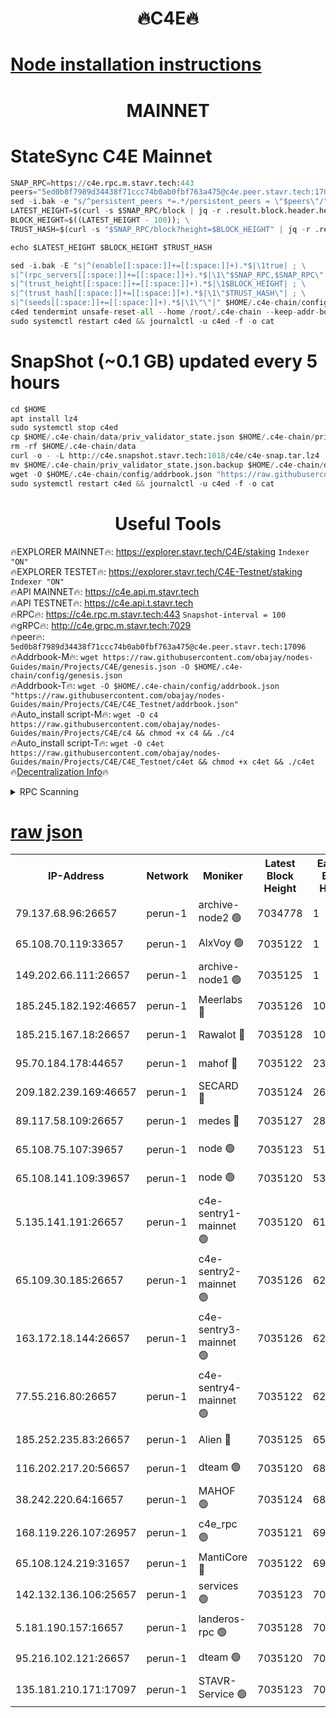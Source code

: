 <h1 align="center"> 🔥C4E🔥</h1>

[Node installation instructions](https://github.com/obajay/nodes-Guides/tree/main/Projects/C4E)
=

<h1 align="center"> MAINNET</h1>

# StateSync C4E Mainnet
```python
SNAP_RPC=https://c4e.rpc.m.stavr.tech:443
peers="5ed0b8f7989d34438f71ccc74b0ab0fbf763a475@c4e.peer.stavr.tech:17096"
sed -i.bak -e "s/^persistent_peers *=.*/persistent_peers = \"$peers\"/" $HOME/.c4e-chain/config/config.toml
LATEST_HEIGHT=$(curl -s $SNAP_RPC/block | jq -r .result.block.header.height); \
BLOCK_HEIGHT=$((LATEST_HEIGHT - 100)); \
TRUST_HASH=$(curl -s "$SNAP_RPC/block?height=$BLOCK_HEIGHT" | jq -r .result.block_id.hash)

echo $LATEST_HEIGHT $BLOCK_HEIGHT $TRUST_HASH

sed -i.bak -E "s|^(enable[[:space:]]+=[[:space:]]+).*$|\1true| ; \
s|^(rpc_servers[[:space:]]+=[[:space:]]+).*$|\1\"$SNAP_RPC,$SNAP_RPC\"| ; \
s|^(trust_height[[:space:]]+=[[:space:]]+).*$|\1$BLOCK_HEIGHT| ; \
s|^(trust_hash[[:space:]]+=[[:space:]]+).*$|\1\"$TRUST_HASH\"| ; \
s|^(seeds[[:space:]]+=[[:space:]]+).*$|\1\"\"|" $HOME/.c4e-chain/config/config.toml
c4ed tendermint unsafe-reset-all --home /root/.c4e-chain --keep-addr-book
sudo systemctl restart c4ed && journalctl -u c4ed -f -o cat
```
# SnapShot (~0.1 GB) updated every 5 hours
```python
cd $HOME
apt install lz4
sudo systemctl stop c4ed
cp $HOME/.c4e-chain/data/priv_validator_state.json $HOME/.c4e-chain/priv_validator_state.json.backup
rm -rf $HOME/.c4e-chain/data
curl -o - -L http://c4e.snapshot.stavr.tech:1018/c4e/c4e-snap.tar.lz4 | lz4 -c -d - | tar -x -C $HOME/.c4e-chain --strip-components 2
mv $HOME/.c4e-chain/priv_validator_state.json.backup $HOME/.c4e-chain/data/priv_validator_state.json
wget -O $HOME/.c4e-chain/config/addrbook.json "https://raw.githubusercontent.com/obajay/nodes-Guides/main/Projects/C4E/addrbook.json"
sudo systemctl restart c4ed && journalctl -u c4ed -f -o cat
```
 <h1 align="center"> Useful Tools</h1>

🔥EXPLORER MAINNET🔥:  https://explorer.stavr.tech/C4E/staking            `Indexer "ON"` \
🔥EXPLORER TESTET🔥:   https://explorer.stavr.tech/C4E-Testnet/staking     `Indexer "ON"` \
🔥API MAINNET🔥:       https://c4e.api.m.stavr.tech \
🔥API TESTNET🔥:       https://c4e.api.t.stavr.tech \
🔥RPC🔥:               https://c4e.rpc.m.stavr.tech:443                  `Snapshot-interval = 100` \
🔥gRPC🔥:              http://c4e.grpc.m.stavr.tech:7029 \
🔥peer🔥:              `5ed0b8f7989d34438f71ccc74b0ab0fbf763a475@c4e.peer.stavr.tech:17096` \
🔥Addrbook-M🔥:    ```wget https://raw.githubusercontent.com/obajay/nodes-Guides/main/Projects/C4E/genesis.json -O $HOME/.c4e-chain/config/genesis.json``` \
🔥Addrbook-T🔥:    ```wget -O $HOME/.c4e-chain/config/addrbook.json "https://raw.githubusercontent.com/obajay/nodes-Guides/main/Projects/C4E/C4E_Testnet/addrbook.json"``` \
🔥Auto_install script-M🔥: ```wget -O c4 https://raw.githubusercontent.com/obajay/nodes-Guides/main/Projects/C4E/c4 && chmod +x c4 && ./c4``` \
🔥Auto_install script-T🔥: ```wget -O c4et https://raw.githubusercontent.com/obajay/nodes-Guides/main/Projects/C4E/C4E_Testnet/c4et && chmod +x c4et && ./c4et``` \
🔥[Decentralization Info](https://github.com/obajay/StateSync-snapshots/tree/main/Projects/C4E/Decentralization)🔥




<details>
<summary>RPC Scanning</summary>

<h2 align="center"> We scan nodes in real time every 4 hours. And we provide the final result of RPC endpoints.
We cannot influence the operation of these nodes in any way. </h2>


```python
If Voting Power is higher than 0 --> then the Node is a validator of the network and may be subject to attack and be a potential threat to the chain.
```
```python
We marked such validators with a red symbol
```

</details>

[raw json](https://rpc-check.c4e.stavr.tech/c4e/rpc-c4e-result.json)
=



<table><tr><th>IP-Address</th><th>Network</th><th>Moniker</th><th>Latest Block Height</th><th>Earliest Block Height</th><th>Catching Up</th><th>Tx Index</th><th>Voting Power</th><th>Scan Time</th></tr><tr><td>79.137.68.96:26657</td><td>perun-1</td><td>archive-node2 🟢</td><td>7034778</td><td>1</td><td>False</td><td>on</td><td>0</td><td>2024-02-04T23:11:39.680388975UTC</td></tr><tr><td>65.108.70.119:33657</td><td>perun-1</td><td>AlxVoy 🟢</td><td>7035122</td><td>1</td><td>False</td><td>on</td><td>0</td><td>2024-02-04T23:11:54.315767681UTC</td></tr><tr><td>149.202.66.111:26657</td><td>perun-1</td><td>archive-node1 🟢</td><td>7035125</td><td>1</td><td>False</td><td>on</td><td>0</td><td>2024-02-04T23:12:10.609121159UTC</td></tr><tr><td>185.245.182.192:46657</td><td>perun-1</td><td>Meerlabs 🔴</td><td>7035126</td><td>1051501</td><td>False</td><td>on</td><td>527310</td><td>2024-02-04T23:12:17.921692658UTC</td></tr><tr><td>185.215.167.18:26657</td><td>perun-1</td><td>Rawalot 🔴</td><td>7035128</td><td>1090501</td><td>False</td><td>on</td><td>701423</td><td>2024-02-04T23:12:29.753331741UTC</td></tr><tr><td>95.70.184.178:44657</td><td>perun-1</td><td>mahof 🔴</td><td>7035122</td><td>2342001</td><td>False</td><td>off</td><td>1865533</td><td>2024-02-04T23:11:53.585095596UTC</td></tr><tr><td>209.182.239.169:46657</td><td>perun-1</td><td>SECARD 🔴</td><td>7035124</td><td>2616101</td><td>False</td><td>off</td><td>1136703</td><td>2024-02-04T23:12:05.822358595UTC</td></tr><tr><td>89.117.58.109:26657</td><td>perun-1</td><td>medes 🔴</td><td>7035127</td><td>2826001</td><td>False</td><td>off</td><td>1484927</td><td>2024-02-04T23:12:25.004517647UTC</td></tr><tr><td>65.108.75.107:39657</td><td>perun-1</td><td>node 🟢</td><td>7035123</td><td>5198801</td><td>False</td><td>on</td><td>0</td><td>2024-02-04T23:11:56.965848778UTC</td></tr><tr><td>65.108.141.109:39657</td><td>perun-1</td><td>node 🟢</td><td>7035120</td><td>5303301</td><td>False</td><td>on</td><td>0</td><td>2024-02-04T23:11:42.206992936UTC</td></tr><tr><td>5.135.141.191:26657</td><td>perun-1</td><td>c4e-sentry1-mainnet 🟢</td><td>7035120</td><td>6198001</td><td>False</td><td>on</td><td>0</td><td>2024-02-04T23:11:38.782802218UTC</td></tr><tr><td>65.109.30.185:26657</td><td>perun-1</td><td>c4e-sentry2-mainnet 🟢</td><td>7035126</td><td>6238301</td><td>False</td><td>on</td><td>0</td><td>2024-02-04T23:12:17.572405010UTC</td></tr><tr><td>163.172.18.144:26657</td><td>perun-1</td><td>c4e-sentry3-mainnet 🟢</td><td>7035126</td><td>6239001</td><td>False</td><td>on</td><td>0</td><td>2024-02-04T23:12:18.560759573UTC</td></tr><tr><td>77.55.216.80:26657</td><td>perun-1</td><td>c4e-sentry4-mainnet 🟢</td><td>7035122</td><td>6241001</td><td>False</td><td>on</td><td>0</td><td>2024-02-04T23:11:53.950062978UTC</td></tr><tr><td>185.252.235.83:26657</td><td>perun-1</td><td>Alien 🔴</td><td>7035125</td><td>6502501</td><td>False</td><td>on</td><td>1136761</td><td>2024-02-04T23:12:10.928659075UTC</td></tr><tr><td>116.202.217.20:56657</td><td>perun-1</td><td>dteam 🟢</td><td>7035120</td><td>6800901</td><td>False</td><td>on</td><td>0</td><td>2024-02-04T23:11:39.027051170UTC</td></tr><tr><td>38.242.220.64:16657</td><td>perun-1</td><td>MAHOF 🟢</td><td>7035124</td><td>6885501</td><td>False</td><td>on</td><td>0</td><td>2024-02-04T23:12:08.136060627UTC</td></tr><tr><td>168.119.226.107:26957</td><td>perun-1</td><td>c4e_rpc 🟢</td><td>7035121</td><td>6935121</td><td>False</td><td>on</td><td>0</td><td>2024-02-04T23:11:46.547324165UTC</td></tr><tr><td>65.108.124.219:31657</td><td>perun-1</td><td>MantiCore 🔴</td><td>7035122</td><td>6935122</td><td>False</td><td>off</td><td>193356</td><td>2024-02-04T23:11:53.145235264UTC</td></tr><tr><td>142.132.136.106:25657</td><td>perun-1</td><td>services 🟢</td><td>7035123</td><td>7012001</td><td>False</td><td>on</td><td>0</td><td>2024-02-04T23:11:56.629871103UTC</td></tr><tr><td>5.181.190.157:16657</td><td>perun-1</td><td>landeros-rpc 🟢</td><td>7035128</td><td>7023001</td><td>False</td><td>on</td><td>0</td><td>2024-02-04T23:12:29.455201437UTC</td></tr><tr><td>95.216.102.121:26657</td><td>perun-1</td><td>dteam 🟢</td><td>7035120</td><td>7029001</td><td>False</td><td>on</td><td>0</td><td>2024-02-04T23:11:39.355210376UTC</td></tr><tr><td>135.181.210.171:17097</td><td>perun-1</td><td>STAVR-Service 🟢</td><td>7035123</td><td>7032001</td><td>False</td><td>on</td><td>0</td><td>2024-02-04T23:11:57.334629488UTC</td></tr></table>
